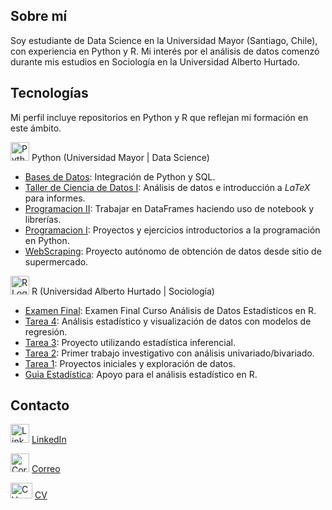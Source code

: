## Sobre mí

Soy estudiante de Data Science en la Universidad Mayor (Santiago, Chile), con experiencia en Python y R. Mi interés por el análisis de datos comenzó durante mis estudios en Sociología en la Universidad Alberto Hurtado.

## Tecnologías
Mi perfil incluye repositorios en Python y R que reflejan mi formación en este ámbito.

<img src="https://github.com/ElK1000o/ElK1000o/assets/102204400/a5ed7164-ed2b-43bf-bbcd-d74fb2ebe023" alt="Python Logo" style="width:30px; height:30px">  Python (Universidad Mayor | Data Science)
  - [Bases de Datos](https://github.com/ElK1000o/Bases-de-Datos "Bases de Datos"): Integración de Python y SQL.
  - [Taller de Ciencia de Datos I](https://github.com/ElK1000o/Taller-Ciencia-de-Datos-I "Taller de Ciencia de Datos I"): Análisis de datos e introducción a $LaTeX$ para informes.
  - [Programacion II](https://github.com/ElK1000o/Programacion-II "Programación II"): Trabajar en DataFrames haciendo uso de notebook y librerías.
  - [Programacion I](https://github.com/ElK1000o/Programacion-I "Programación I"): Proyectos y ejercicios introductorios a la programación en Python.
  - [WebScraping](https://github.com/ElK1000o/WebScraping "WebScraping"): Proyecto autónomo de obtención de datos desde sitio de supermercado.

<img src="https://github.com/ElK1000o/ElK1000o/assets/102204400/5ee3466c-bbb3-4828-8d07-b38bcd29b6f7" alt="R Logo" style="width:30px; height:30px">  R (Universidad Alberto Hurtado | Sociología)
  - [Examen Final](https://github.com/learn-R/examen-ElK1000o "Examen Final"): Examen Final Curso Análisis de Datos Estadísticos en R.
  - [Tarea 4](https://github.com/ElK1000o/Tarea-4 "Tarea 4"): Análisis estadístico y visualización de datos con modelos de regresión.
  - [Tarea 3](https://github.com/ElK1000o/Tarea-3 "Tarea 3"): Proyecto utilizando estadística inferencial.
  - [Tarea 2](https://github.com/ElK1000o/Tarea-2 "Tarea 2"): Primer trabajo investigativo con análisis univariado/bivariado.
  - [Tarea 1](https://github.com/ElK1000o/Tarea-1 "Tarea 1"): Proyectos iniciales y exploración de datos.
  - [Guia Estadística](https://github.com/ElK1000o/Guia-4-Estadistica "Guia Estadística"): Apoyo para el análisis estadístico en R.

## Contacto
<img src="https://github.com/ElK1000o/ElK1000o/assets/102204400/dcfd276c-44c3-4b51-ab13-8a2b912edba3" alt="LinkedIn Logo" style="width:30px; height:30px">  [LinkedIn](https://www.linkedin.com/in/camiloriquelmehorta "Camilo Riquelme | LinkedIn")

<img src="https://github.com/ElK1000o/ElK1000o/assets/102204400/11c42cfb-d69e-4ce8-a04f-71c8a73ef7b3" alt="Correo" style="width:30px; height:30px">  [Correo](mailto:cam.rique.hor@gmail.com "Enviar Correo")

<img src="https://github.com/ElK1000o/ElK1000o/assets/102204400/70114968-503b-4d78-aaa3-645f8748b3fb" alt="CV" style="width:35px; height:25px">  [CV](https://github.com/ElK1000o/CV "Camilo Riquelme | CV")
